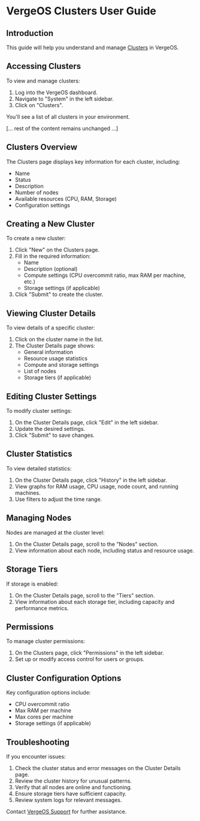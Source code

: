 # VergeOS Clusters User Guide

## Introduction

This guide will help you understand and manage [Clusters](/glossary/#cluster) in VergeOS.

## Accessing Clusters

To view and manage clusters:

1. Log into the VergeOS dashboard.
2. Navigate to "System" in the left sidebar.
3. Click on "Clusters".

You'll see a list of all clusters in your environment.

[... rest of the content remains unchanged ...]

## Clusters Overview

The Clusters page displays key information for each cluster, including:

- Name
- Status
- Description
- Number of nodes
- Available resources (CPU, RAM, Storage)
- Configuration settings

## Creating a New Cluster

To create a new cluster:

1. Click "New" on the Clusters page.
2. Fill in the required information:
    - Name
    - Description (optional)
    - Compute settings (CPU overcommit ratio, max RAM per machine, etc.)
    - Storage settings (if applicable)
3. Click "Submit" to create the cluster.

## Viewing Cluster Details

To view details of a specific cluster:

1. Click on the cluster name in the list.
2. The Cluster Details page shows:
    - General information
    - Resource usage statistics
    - Compute and storage settings
    - List of nodes
    - Storage tiers (if applicable)

## Editing Cluster Settings

To modify cluster settings:

1. On the Cluster Details page, click "Edit" in the left sidebar.
2. Update the desired settings.
3. Click "Submit" to save changes.

## Cluster Statistics

To view detailed statistics:

1. On the Cluster Details page, click "History" in the left sidebar.
2. View graphs for RAM usage, CPU usage, node count, and running machines.
3. Use filters to adjust the time range.

## Managing Nodes

Nodes are managed at the cluster level:

1. On the Cluster Details page, scroll to the "Nodes" section.
2. View information about each node, including status and resource usage.

## Storage Tiers

If storage is enabled:

1. On the Cluster Details page, scroll to the "Tiers" section.
2. View information about each storage tier, including capacity and performance metrics.

## Permissions

To manage cluster permissions:

1. On the Clusters page, click "Permissions" in the left sidebar.
2. Set up or modify access control for users or groups.

## Cluster Configuration Options

Key configuration options include:

- CPU overcommit ratio
- Max RAM per machine
- Max cores per machine
- Storage settings (if applicable)

## Troubleshooting

If you encounter issues:

1. Check the cluster status and error messages on the Cluster Details page.
2. Review the cluster history for unusual patterns.
3. Verify that all nodes are online and functioning.
4. Ensure storage tiers have sufficient capacity.
5. Review system logs for relevant messages.

Contact [VergeOS Support](/support) for further assistance.
